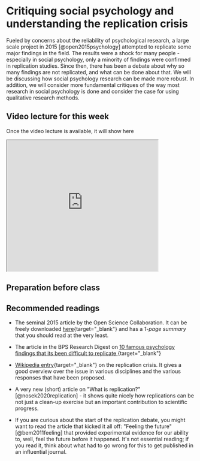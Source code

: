 # Critiquing social psychology and understanding the replication crisis

Fueled by concerns about the reliability of psychological research, a large scale project in 2015 [@open2015psychology] 
attempted to replicate some major findings in the field. The results were a shock for many people - especially in social
psychology, only a minority of findings were confirmed in replication studies. Since then, there has been a debate about
why so many findings are not replicated, and what can be done about that. We will be discussing how social psychology 
research can be made more robust. In addition, we will consider more fundamental critiques of the way most research
in social psychology is done and consider the case for using qualitative research methods.


## Video lecture for this week

Once the video lecture is available, it will show here

<iframe src=" https://www.youtube.com/embed/NOTFOUND?rel=0&modestbranding=1&loop=1&playlist=NOTFOUND " allowfullscreen width=80% height=350></iframe>


## Preparation before class



## Recommended readings

* The seminal 2015 article by the Open Science Collaboration. It can be freely downloaded [here](http://cbcd.bbk.ac.uk/sites/default/files/cbcd/files/interlearn/Open%20Science%2015%20replicability%20science%20paper.pdf){target="_blank"} and has a *1-page summary* that you should read at the very least.

* The article in the BPS Research Digest on [10 famous psychology findings that its been difficult to replicate ](https://digest.bps.org.uk/2016/09/16/ten-famous-psychology-findings-that-its-been-difficult-to-replicate/){target="_blank"}
  

* [Wikipedia entry](https://en.wikipedia.org/wiki/Replication_crisislocation){target="_blank"} on the replication crisis. It gives a good overview over the issue in various disciplines and the various responses that have been proposed. 

* A very new (short) article on "What is replication?" [@nosek2020replication] - it shows quite nicely how replications can be not just a clean-up exercise but an important contribution to scientific progress.

* If you are curious about the start of the replication debate, you might want to read the article that kicked it all off: "Feeling the future" [@bem2011feeling] that provided experimental evidence for our ability to, well, feel the future before it happened. It's not essential reading; if you read it, think about what had to go wrong for this to get published in an influential journal.


